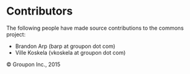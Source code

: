Contributors
============

The following people have made source contributions to the commons project:

* Brandon Arp (barp at groupon dot com)
* Ville Koskela (vkoskela at groupon dot com)

&copy; Groupon Inc., 2015
